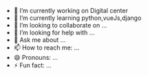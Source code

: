 
- 🔭 I’m currently working on Digital center
- 🌱 I’m currently learning python,vueJs,django
- 👯 I’m looking to collaborate on ...
- 🤔 I’m looking for help with ...
- 💬 Ask me about ...
- 📫 How to reach me: ...
- 😄 Pronouns: ...
- ⚡ Fun fact: ...

